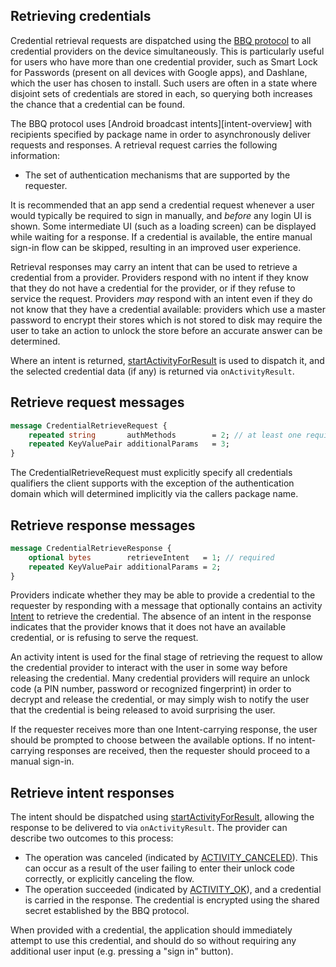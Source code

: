 ## Retrieving credentials

Credential retrieval requests are dispatched using the
[BBQ protocol](bbq-protocol.md) to all credential providers on the device
simultaneously. This is particularly useful for users who have more than one
credential provider, such as Smart Lock for Passwords (present on all devices
with Google apps), and Dashlane, which the user has chosen to install. Such
users are often in a state where disjoint sets of credentials are stored in
each, so querying both increases the chance that a credential can be found.

The BBQ protocol uses [Android broadcast intents][intent-overview] with
recipients specified by package name in order to asynchronously deliver
requests and responses. A retrieval request carries the following information:

- The set of authentication mechanisms that are supported by the requester.

It is recommended that an app send a credential request whenever a user would
typically be required to sign in manually, and _before_ any login UI is shown.
Some intermediate UI (such as a loading screen) can be displayed while waiting
for a response. If a credential is available, the entire manual sign-in flow
can be skipped, resulting in an improved user experience.

Retrieval responses may carry an intent that can be used to retrieve a
credential from a provider. Providers respond with no intent if they know that
they do not have a credential for the provider, or if they refuse to service
the request. Providers _may_ respond with an intent even if they do not know
that they have a credential available: providers which use a master password
to encrypt their stores which is not stored to disk may require the user to
take an action to unlock the store before an accurate answer can be determined.

Where an intent is returned, [startActivityForResult][intent-results] is used
to dispatch it, and the selected credential data (if any) is returned via `onActivityResult`.

## Retrieve request messages

```protobuf
message CredentialRetrieveRequest {
    repeated string       authMethods        = 2; // at least one required
    repeated KeyValuePair additionalParams   = 3;
}
```

The CredentialRetrieveRequest must explicitly specify all credentials qualifiers the client
supports with the exception of the authentication domain which will determined implicitly via the
callers package name.

## Retrieve response messages

```protobuf
message CredentialRetrieveResponse {
    optional bytes        retrieveIntent   = 1; // required
    repeated KeyValuePair additionalParams = 2;
}
```

Providers indicate whether they may be able to provide a credential to the
requester by responding with a message that optionally contains an activity
[Intent][intent-class]
to retrieve the credential. The absence of an intent in the response indicates
that the provider knows that it does not have an available credential, or is
refusing to serve the request.

An activity intent is used for the final stage of retrieving the request to
allow the credential provider to interact with the user in some way before
releasing the credential. Many credential providers will require an unlock code
(a PIN number, password or recognized fingerprint) in order to decrypt and
release the credential, or may simply wish to notify the user that the
credential is being released to avoid surprising the user.

If the requester receives more than one Intent-carrying response, the user
should be prompted to choose between the available options. If no
intent-carrying responses are received, then the requester should proceed to
a manual sign-in.

## Retrieve intent responses

The intent should be dispatched using [startActivityForResult][intent-results],
allowing the response to be delivered to via `onActivityResult`. The provider
can describe two outcomes to this process:

- The operation was canceled (indicated by
  [ACTIVITY_CANCELED][result-canceled]). This can occur as a result of the user
  failing to enter their unlock code correctly, or explicitly canceling the
  flow.
- The operation succeeded (indicated by [ACTIVITY_OK][result-ok]), and a
  credential is carried in the response. The credential is encrypted using the
  shared secret established by the BBQ protocol.

When provided with a credential, the application should immediately attempt to
use this credential, and should do so without requiring any additional user
input (e.g. pressing a "sign in" button).

[intent-class]: https://developer.android.com/reference/android/content/Intent.html
[intent-results]: https://developer.android.com/training/basics/intents/result.html
[result-canceled]: https://developer.android.com/reference/android/app/Activity.html#RESULT_CANCELED
[result-ok]: https://developer.android.com/reference/android/app/Activity.html#RESULT_OK
